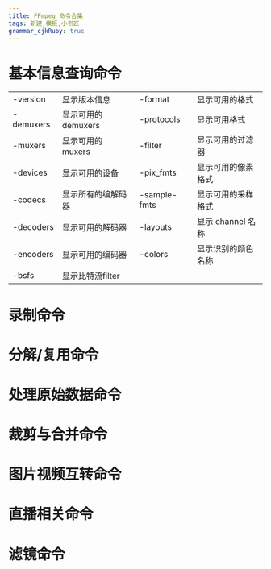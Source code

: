 ```yaml
---
title: FFmpeg 命令合集
tags: 新建,模板,小书匠
grammar_cjkRuby: true
---
```


# 基本信息查询命令

|||||
| --------- | ------------------- | ------------ | ------------------ |
| -version  | 显示版本信息        | -format      | 显示可用的格式     |
| -demuxers | 显示可用的 demuxers | -protocols   | 显示可用格式       |
| -muxers   | 显示可用的 muxers   | -filter      | 显示可用的过滤器   |
| -devices  | 显示可用的设备      | -pix_fmts    | 显示可用的像素格式 |
| -codecs   | 显示所有的编解码器  | -sample-fmts | 显示可用的采样格式 |
| -decoders | 显示可用的解码器    | -layouts     | 显示 channel 名称  |
| -encoders | 显示可用的编码器    | -colors      | 显示识别的颜色名称 |
| -bsfs     | 显示比特流filter    |              |                    |

# 录制命令
# 分解/复用命令
# 处理原始数据命令
# 裁剪与合并命令
# 图片视频互转命令
# 直播相关命令
# 滤镜命令